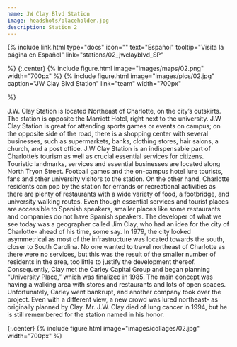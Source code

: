 ```yaml
---
name: JW Clay Blvd Station
image: headshots/placeholder.jpg
description: Station 2
---
```


{%
  include link.html
  type="docs"
  icon=""
  text="Español"
  tooltip="Visita la página en Español"
  link="stations/02_jwclayblvd_SP"

%}
{:.center}
{%
  include figure.html
  image="images/maps/02.png"
  width="700px"
%}
{%
  include figure.html
  image="images/pics/02.jpg"
  caption="JW Clay Blvd Station"
  link="team"
  width="700px"

%}


J.W. Clay Station is located Northeast of Charlotte, on the city’s outskirts. The station is opposite the Marriott Hotel, right next to the university. J.W Clay Station is great for attending sports games or events on campus; on the opposite side of the road, there is a shopping center with several businesses, such as supermarkets, banks, clothing stores, hair salons, a church, and a post office. J.W Clay Station is an indispensable part of Charlotte’s tourism as well as crucial essential services for citizens. Touristic landmarks, services and essential businesses are located along North Tryon Street. Football games and the on-campus hotel lure tourists, fans and other university visitors to the station. 
On the other hand, Charlotte residents can pop by the station for errands or recreational activities as there are plenty of restaurants with a wide variety of food, a footbridge, and university walking routes. Even though essential services and tourist places are accessible to Spanish speakers, smaller places like some restaurants and companies do not have Spanish speakers. 
The developer of what we see today was a geographer called Jim Clay, who had an idea for the city of Charlotte- ahead of his time, some say. In 1979, the city looked asymmetrical as most of the infrastructure was located towards the south, closer to South Carolina. No one wanted to travel northeast of Charlotte as there were no services, but this was the result of the smaller number of residents in the area, too little to justify the development thereof. Consequently, Clay met the Carley Capital Group and began planning “University Place,” which was finalized in 1985.  The main concept was having a walking area with stores and restaurants and lots of open spaces. Unfortunately, Carley went bankrupt, and another company took over the project. Even with a different view, a new crowd was lured northeast- as originally planned by Clay. Mr. J.W. Clay died of  lung cancer in 1994, but he is still remembered for the station named in his honor. 

{:.center}
{%
include figure.html
image="images/collages/02.jpg"
width="700px"
%}
